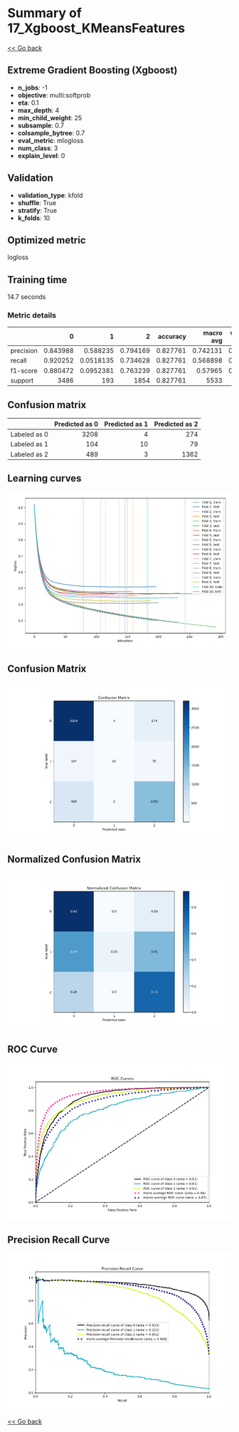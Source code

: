 # Summary of 17_Xgboost_KMeansFeatures

[<< Go back](../README.md)


## Extreme Gradient Boosting (Xgboost)
- **n_jobs**: -1
- **objective**: multi:softprob
- **eta**: 0.1
- **max_depth**: 4
- **min_child_weight**: 25
- **subsample**: 0.7
- **colsample_bytree**: 0.7
- **eval_metric**: mlogloss
- **num_class**: 3
- **explain_level**: 0

## Validation
 - **validation_type**: kfold
 - **shuffle**: True
 - **stratify**: True
 - **k_folds**: 10

## Optimized metric
logloss

## Training time

14.7 seconds

### Metric details
|           |           0 |           1 |           2 |   accuracy |   macro avg |   weighted avg |   logloss |
|:----------|------------:|------------:|------------:|-----------:|------------:|---------------:|----------:|
| precision |    0.843988 |   0.588235  |    0.794169 |   0.827761 |    0.742131 |       0.818374 |  0.455123 |
| recall    |    0.920252 |   0.0518135 |    0.734628 |   0.827761 |    0.568898 |       0.827761 |  0.455123 |
| f1-score  |    0.880472 |   0.0952381 |    0.763239 |   0.827761 |    0.57965  |       0.813799 |  0.455123 |
| support   | 3486        | 193         | 1854        |   0.827761 | 5533        |    5533        |  0.455123 |


## Confusion matrix
|              |   Predicted as 0 |   Predicted as 1 |   Predicted as 2 |
|:-------------|-----------------:|-----------------:|-----------------:|
| Labeled as 0 |             3208 |                4 |              274 |
| Labeled as 1 |              104 |               10 |               79 |
| Labeled as 2 |              489 |                3 |             1362 |

## Learning curves
![Learning curves](learning_curves.png)
## Confusion Matrix

![Confusion Matrix](confusion_matrix.png)


## Normalized Confusion Matrix

![Normalized Confusion Matrix](confusion_matrix_normalized.png)


## ROC Curve

![ROC Curve](roc_curve.png)


## Precision Recall Curve

![Precision Recall Curve](precision_recall_curve.png)



[<< Go back](../README.md)

